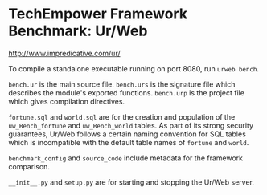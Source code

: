 TechEmpower Framework Benchmark: Ur/Web
=======================================

http://www.impredicative.com/ur/

To compile a standalone executable running on port 8080, run `urweb bench`.

`bench.ur` is the main source file. `bench.urs` is the signature file which describes the module's exported functions. `bench.urp` is the project file which gives compilation directives.

`fortune.sql` and `world.sql` are for the creation and population of the `uw_Bench_fortune` and `uw_Bench_world` tables. As part of its strong security guarantees, Ur/Web follows a certain naming convention for SQL tables which is incompatible with the default table names of `fortune` and `world`.

`benchmark_config` and `source_code` include metadata for the framework comparison.

`__init__.py` and `setup.py` are for starting and stopping the Ur/Web server.
